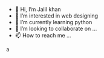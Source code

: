 - 👋 Hi, I’m Jalil khan
- 👀 I’m interested in web designing 
- 🌱 I’m currently learning python 
- 💞️ I’m looking to collaborate on ...
- 📫 How to reach me ...

<!---
Jalil khan is a ✨ special ✨ repository because its `README.md` (this file) appears on your GitHub profile.
You can click the Preview link to take a look at your changes.
--->
a
